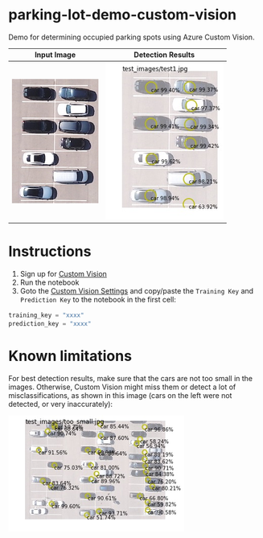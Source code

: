 # parking-lot-demo-custom-vision

Demo for determining occupied parking spots using Azure Custom Vision.

| Input Image | Detection Results |
| ------------- |:-------------:|
| ![Alt text](doc/input.jpg)| ![Alt text](doc/output.jpg) |


# Instructions

1. Sign up for [Custom Vision](https://www.customvision.ai) 
1. Run the notebook
1. Goto the [Custom Vision Settings](https://www.customvision.ai/projects#/settings) and copy/paste the `Training Key` and `Prediction Key` to the notebook in the first cell:

```python
training_key = "xxxx"
prediction_key = "xxxx"
```

# Known limitations

For best detection results, make sure that the cars are not too small in the images. Otherwise, Custom Vision might miss them or detect a lot of misclassifications, as shown in this image (cars on the left were not detected, or very inaccurately):

![Alt text](doc/too_small.jpg)